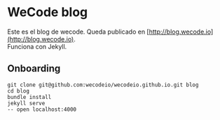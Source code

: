 # WeCode blog

Este es el blog de wecode. Queda publicado en [http://blog.wecode.io](http://blog.wecode.io).  
Funciona con Jekyll.

## Onboarding

```
git clone git@github.com:wecodeio/wecodeio.github.io.git blog
cd blog
bundle install
jekyll serve
-- open localhost:4000
```
